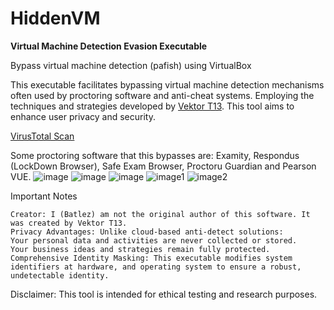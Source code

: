 # HiddenVM
**Virtual Machine Detection Evasion Executable**

Bypass virtual machine detection (pafish) using VirtualBox

This executable facilitates bypassing virtual machine detection mechanisms often used by proctoring software and anti-cheat systems. Employing the techniques and strategies developed by [Vektor T13](https://detect.expert/). This tool aims to enhance user privacy and security.

[VirusTotal Scan](https://www.virustotal.com/gui/file/17ba6063ba20eba0ffc6538609d0cd216e015efd146e6e82e7de33e743cd8905/detection)

Some proctoring software that this bypasses are: Examity, Respondus (LockDown Browser), Safe Exam Browser, Proctoru Guardian and Pearson VUE.
![image](https://github.com/Batlez/HiddenVM/assets/63690709/51e1df60-4338-4da9-b5a3-ffe61c054797)
![image](https://github.com/Batlez/HiddenVM/assets/63690709/9f3ae77a-2bea-4824-bf3f-24556fb54045)
![image](https://github.com/Batlez/HiddenVM/assets/63690709/438c960f-f712-4016-8f92-0ad2c731a8bc)
![image1](https://github.com/Batlez/HiddenVM/assets/63690709/17213a48-d6f3-4f82-87ac-2cb2f6f197f4)
![image2](https://github.com/Batlez/HiddenVM/assets/63690709/47acefba-842b-4493-ad16-4709b9039dbc)

Important Notes

    Creator: I (Batlez) am not the original author of this software. It was created by Vektor T13.
    Privacy Advantages: Unlike cloud-based anti-detect solutions:
    Your personal data and activities are never collected or stored.
    Your business ideas and strategies remain fully protected.
    Comprehensive Identity Masking: This executable modifies system identifiers at hardware, and operating system to ensure a robust, undetectable identity.

Disclaimer: This tool is intended for ethical testing and research purposes.
